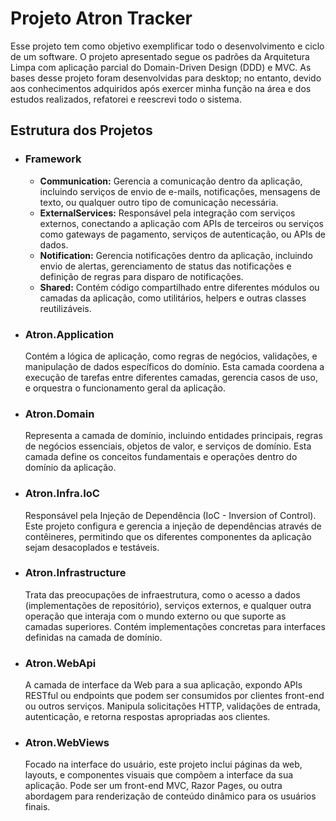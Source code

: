 <!DOCTYPE html>
<html>
<head>
</head>
<body>

<h1>Projeto Atron Tracker</h1>

<p>Esse projeto tem como objetivo exemplificar todo o desenvolvimento e ciclo de um software. O projeto apresentado segue os padrões da Arquitetura Limpa com aplicação parcial do Domain-Driven Design (DDD) e MVC. As bases desse projeto foram desenvolvidas para desktop; no entanto, devido aos conhecimentos adquiridos após exercer minha função na área e dos estudos realizados, refatorei e reescrevi todo o sistema.</p>

<h2>Estrutura dos Projetos</h2>

<ul>
  <li>
    <h3>Framework</h3>
    <ul>
      <li>
        <strong>Communication:</strong> Gerencia a comunicação dentro da aplicação, incluindo serviços de envio de e-mails, notificações, mensagens de texto, ou qualquer outro tipo de comunicação necessária.
      </li>
      <li>
        <strong>ExternalServices:</strong> Responsável pela integração com serviços externos, conectando a aplicação com APIs de terceiros ou serviços como gateways de pagamento, serviços de autenticação, ou APIs de dados.
      </li>
      <li>
        <strong>Notification:</strong> Gerencia notificações dentro da aplicação, incluindo envio de alertas, gerenciamento de status das notificações e definição de regras para disparo de notificações.
      </li>
      <li>
        <strong>Shared:</strong> Contém código compartilhado entre diferentes módulos ou camadas da aplicação, como utilitários, helpers e outras classes reutilizáveis.
      </li>
    </ul>
  </li>

  <li>
    <h3>Atron.Application</h3>
    <p>Contém a lógica de aplicação, como regras de negócios, validações, e manipulação de dados específicos do domínio. Esta camada coordena a execução de tarefas entre diferentes camadas, gerencia casos de uso, e orquestra o funcionamento geral da aplicação.</p>
  </li>

  <li>
    <h3>Atron.Domain</h3>
    <p>Representa a camada de domínio, incluindo entidades principais, regras de negócios essenciais, objetos de valor, e serviços de domínio. Esta camada define os conceitos fundamentais e operações dentro do domínio da aplicação.</p>
  </li>

  <li>
    <h3>Atron.Infra.IoC</h3>
    <p>Responsável pela Injeção de Dependência (IoC - Inversion of Control). Este projeto configura e gerencia a injeção de dependências através de contêineres, permitindo que os diferentes componentes da aplicação sejam desacoplados e testáveis.</p>
  </li>

  <li>
    <h3>Atron.Infrastructure</h3>
    <p>Trata das preocupações de infraestrutura, como o acesso a dados (implementações de repositório), serviços externos, e qualquer outra operação que interaja com o mundo externo ou que suporte as camadas superiores. Contém implementações concretas para interfaces definidas na camada de domínio.</p>
  </li>

  <li>
    <h3>Atron.WebApi</h3>
    <p>A camada de interface da Web para a sua aplicação, expondo APIs RESTful ou endpoints que podem ser consumidos por clientes front-end ou outros serviços. Manipula solicitações HTTP, validações de entrada, autenticação, e retorna respostas apropriadas aos clientes.</p>
  </li>

  <li>
    <h3>Atron.WebViews</h3>
    <p>Focado na interface do usuário, este projeto inclui páginas da web, layouts, e componentes visuais que compõem a interface da sua aplicação. Pode ser um front-end MVC, Razor Pages, ou outra abordagem para renderização de conteúdo dinâmico para os usuários finais.</p>
  </li>
</ul>

</body>
</html>